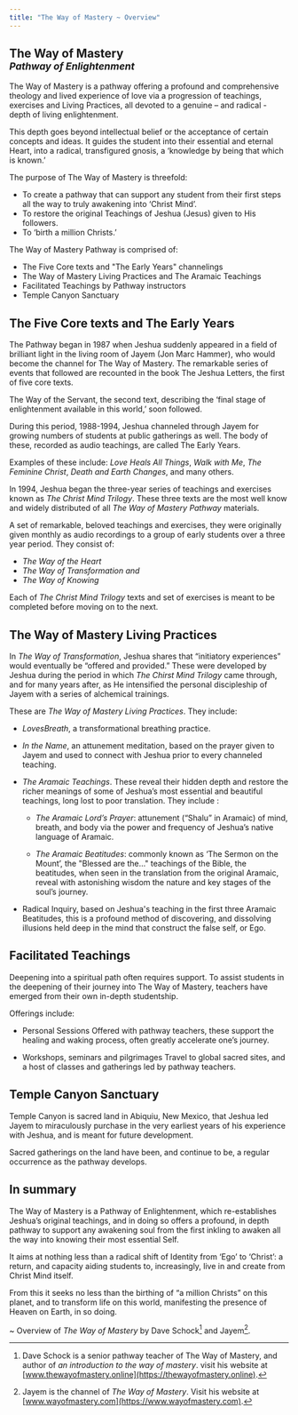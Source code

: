 ```yaml
---
title: "The Way of Mastery ~ Overview"
---
```


<h2 class="ui header disable-paragraph-marker">
The Way of Mastery<br/><small><em>Pathway of Enlightenment</em></small>
</h2>

The Way of Mastery is a pathway offering a profound and comprehensive
theology and lived experience of love via a progression of teachings,
exercises and Living Practices, all devoted to a genuine – and radical -
depth of living enlightenment.

This depth goes beyond intellectual belief or the acceptance of certain
concepts and ideas. It guides the student into their essential and
eternal Heart, into a radical, transfigured gnosis, a ‘knowledge by
being that which is known.’

The purpose of The Way of Mastery is threefold:

* To create a pathway that can support any student from their first steps all the way to truly awakening into ‘Christ Mind’.
* To restore the original Teachings of Jeshua (Jesus) given to His followers.
* To ‘birth a million Christs.’

The Way of Mastery Pathway is comprised of:

* The Five Core texts and "The Early Years" channelings
* The Way of Mastery Living Practices and The Aramaic Teachings
* Facilitated Teachings by Pathway instructors
* Temple Canyon Sanctuary

## The Five Core texts and The Early Years

The Pathway began in 1987 when Jeshua suddenly appeared in a field of
brilliant light in the living room of Jayem (Jon Marc Hammer), who would
become the channel for The Way of Mastery. The remarkable series of
events that followed are recounted in the book The Jeshua Letters, the
first of five core texts.

The Way of the Servant, the second text, describing the ‘final stage of
enlightenment available in this world,’ soon followed.

During this period, 1988-1994, Jeshua channeled through Jayem for
growing numbers of students at public gatherings as well. The body of
these, recorded as audio teachings, are called The Early Years.

Examples of these include: *Love Heals All Things*, *Walk with Me*, *The
Feminine Christ*, *Death and Earth Changes*, and many others.

In 1994, Jeshua began the three-year series of teachings and exercises
known as *The Christ Mind Trilogy*. These three texts are the most well
know and widely distributed of all *The Way of Mastery Pathway* materials.

A set of remarkable, beloved teachings and exercises, they were
originally given monthly as audio recordings to a group of early
students over a three year period. They consist of:

* *The Way of the Heart*
* *The Way of Transformation  and*
* *The Way of Knowing*

Each of *The Christ Mind Trilogy* texts and set of exercises is meant to be
completed before moving on to the next.

## The Way of Mastery Living Practices

In *The Way of Transformation*, Jeshua shares that “initiatory
experiences” would eventually be “offered and provided.” These were
developed by Jeshua during the period in which *The Chirst Mind Trilogy*
came through, and for many years after, as He intensified the personal
discipleship of Jayem with a series of alchemical trainings.

These are *The Way of Mastery Living Practices*. They include:

* *LovesBreath*, a transformational breathing practice.

* *In the Name*, an attunement meditation, based on the prayer given to
Jayem and used to connect with Jeshua prior to every channeled teaching.

* *The Aramaic Teachings*. These reveal their hidden depth and restore the
richer meanings of some of Jeshua’s most essential and beautiful
teachings, long lost to poor translation. They include :

    * *The Aramaic Lord’s Prayer*: attunement (“Shalu” in Aramaic) of mind,
    breath, and body via the power and frequency of Jeshua’s native language
    of Aramaic.

    * *The Aramaic Beatitudes*: commonly known as ‘The Sermon on the Mount’,
    the "Blessed are the&hellip;" teachings of the Bible, the beatitudes, when
    seen in the translation from the original Aramaic, reveal with
    astonishing wisdom the nature and key stages of the soul’s journey. 

* Radical Inquiry, based on Jeshua's teaching in the first three
Aramaic Beatitudes, this is a  profound method of discovering, and
dissolving illusions held deep in the mind that construct the false
self, or Ego.

## Facilitated Teachings

Deepening into a spiritual path often requires support. To assist
students in the deepening of their journey into The Way of Mastery,
teachers have emerged from their own in-depth studentship.

Offerings include:

* Personal Sessions Offered with pathway teachers, these support the
healing and waking process, often greatly accelerate one’s journey. 

* Workshops, seminars and pilgrimages Travel to global sacred sites, and
a host of classes and gatherings led by pathway teachers.

## Temple Canyon Sanctuary

Temple Canyon is sacred land in Abiquiu, New Mexico, that Jeshua led
Jayem to miraculously purchase in the very earliest years of his
experience with Jeshua, and is meant for future development.

Sacred gatherings on the land have been, and continue to be, a regular occurrence as the pathway develops.

## In summary

The Way of Mastery is a Pathway of Enlightenment, which re-establishes
Jeshua’s original teachings, and in doing so offers a profound, in depth
pathway to support any awakening soul from the first inkling to awaken
all the way into knowing their most essential Self.

It aims at nothing less than a radical shift of Identity from ‘Ego’ to
‘Christ’: a return, and capacity aiding students to, increasingly, live
in and create from Christ Mind itself.

From this it seeks no less than the birthing of “a million Christs” on
this planet, and to transform life on this world, manifesting the
presence of Heaven on Earth, in so doing.

~ Overview of *The Way of Mastery* by Dave Schock[^1] and Jayem[^2].

[^1]: Dave Schock is  a senior pathway teacher of The Way of Mastery,
      and author of *an introduction to the way of mastery*. visit his
      website at [www.thewayofmastery.online](https://thewayofmastery.online).

[^2]: Jayem is the channel of *The Way of Mastery*. Visit his website at
      [www.wayofmastery.com](https://www.wayofmastery.com).

